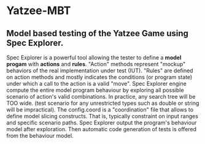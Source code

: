 Yatzee-MBT
==========

<h2>Model based testing of the Yatzee Game using Spec Explorer.</h2>
Spec Explorer is a powerful tool allowing the tester to define a <b>model progam</b> with <b>actions</b> and <b>rules</b>.<br\>
"Action" methods represent "mockup" behaviors of the real implementation under test (IUT).<br\>
"Rules" are defined on action methods and mostly indicates the conditions (or program state) under which a call to the action is a valid "move".<br\>
Spec Explorer engine compute the entire model program behaviour by exploring all possible scenario of action's valid combinations.<br\>
In practice, any search tree will be TOO wide. (test scenario for any unrestricted types such as double or string will be impractical).<br\>
The config.coord is a "coordination" file that allows to define model slicing constructs. That is, typically constraint on input ranges and specific scenario paths.<br\>
Spec Explorer output the program's behaviour model after exploration.<br\>
Then automatic code generation  of tests is offered from the behaviour model.<br\>
